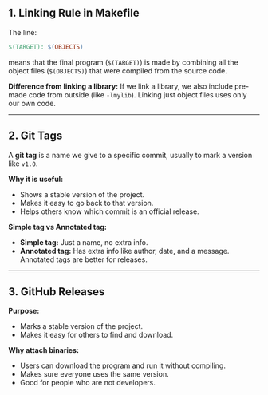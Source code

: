 


## 1. Linking Rule in Makefile

The line:

```makefile
$(TARGET): $(OBJECTS)
````

means that the final program (`$(TARGET)`) is made by combining all the object files (`$(OBJECTS)`) that were compiled from the source code.

**Difference from linking a library:** If we link a library, we also include pre-made code from outside (like `-lmylib`). Linking just object files uses only our own code.

---

## 2. Git Tags

A **git tag** is a name we give to a specific commit, usually to mark a version like `v1.0`.

**Why it is useful:**

* Shows a stable version of the project.
* Makes it easy to go back to that version.
* Helps others know which commit is an official release.

**Simple tag vs Annotated tag:**

* **Simple tag:** Just a name, no extra info.
* **Annotated tag:** Has extra info like author, date, and a message. Annotated tags are better for releases.

---

## 3. GitHub Releases

**Purpose:**

* Marks a stable version of the project.
* Makes it easy for others to find and download.

**Why attach binaries:**

* Users can download the program and run it without compiling.
* Makes sure everyone uses the same version.
* Good for people who are not developers.

```
